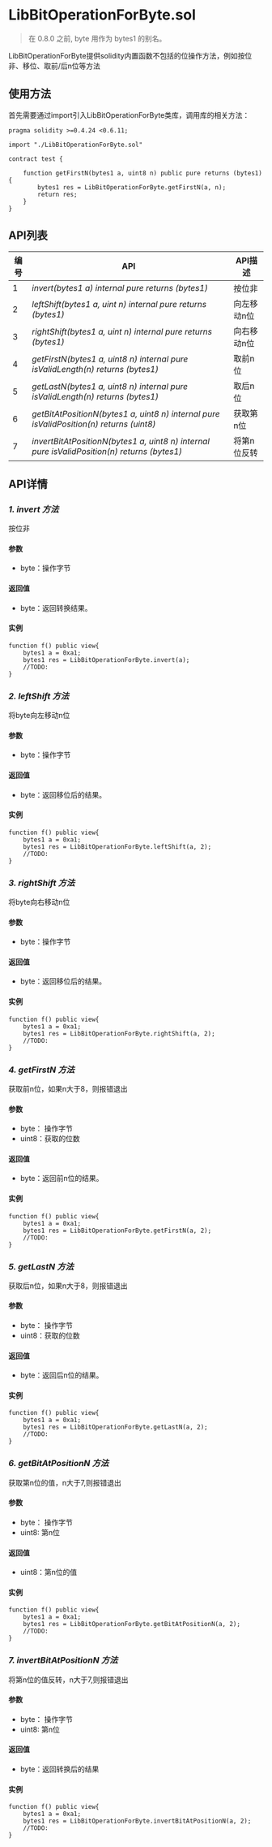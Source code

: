 # LibBitOperationForByte.sol
> 在 0.8.0 之前, byte 用作为 bytes1 的别名。

LibBitOperationForByte提供solidity内置函数不包括的位操作方法，例如按位非、移位、取前/后n位等方法

## 使用方法

首先需要通过import引入LibBitOperationForByte类库，调用库的相关方法：

```
pragma solidity >=0.4.24 <0.6.11;

import "./LibBitOperationForByte.sol"

contract test {
    
    function getFirstN(bytes1 a, uint8 n) public pure returns (bytes1) {
        bytes1 res = LibBitOperationForByte.getFirstN(a, n);
        return res;
    }
}
```

## API列表

编号 | API | API描述
---|---|---
1 | *invert(bytes1 a) internal pure returns (bytes1)* | 按位非
2 | *leftShift(bytes1 a, uint n) internal pure returns (bytes1)* | 向左移动n位
3 | *rightShift(bytes1 a, uint n) internal pure returns (bytes1)* | 向右移动n位
4 | *getFirstN(bytes1 a, uint8 n) internal pure isValidLength(n) returns (bytes1)* | 取前n位
5 | *getLastN(bytes1 a, uint8 n) internal pure isValidLength(n) returns (bytes1)* | 取后n位
6 | *getBitAtPositionN(bytes1 a, uint8 n) internal pure isValidPosition(n) returns (uint8)* | 获取第n位
7 | *invertBitAtPositionN(bytes1 a, uint8 n) internal pure isValidPosition(n) returns (bytes1)* | 将第n位反转

## API详情

### ***1. invert 方法***

按位非

#### 参数

- byte：操作字节

#### 返回值

- byte：返回转换结果。

#### 实例

```
function f() public view{
    bytes1 a = 0xa1;
    bytes1 res = LibBitOperationForByte.invert(a);
    //TODO:
}
```

### ***2. leftShift 方法***

将byte向左移动n位

#### 参数

- byte：操作字节

#### 返回值

- byte：返回移位后的结果。

#### 实例

```
function f() public view{
    bytes1 a = 0xa1;
    bytes1 res = LibBitOperationForByte.leftShift(a, 2);
    //TODO:
}
```

### ***3. rightShift 方法***

将byte向右移动n位

#### 参数

- byte：操作字节

#### 返回值

- byte：返回移位后的结果。

#### 实例

```
function f() public view{
    bytes1 a = 0xa1;
    bytes1 res = LibBitOperationForByte.rightShift(a, 2);
    //TODO:
}
```

### ***4. getFirstN 方法***

获取前n位，如果n大于8，则报错退出

#### 参数

- byte： 操作字节
- uint8：获取的位数

#### 返回值

- byte：返回前n位的结果。

#### 实例

```
function f() public view{
    bytes1 a = 0xa1;
    bytes1 res = LibBitOperationForByte.getFirstN(a, 2);
    //TODO:
}
```

### ***5. getLastN 方法***

获取后n位，如果n大于8，则报错退出

#### 参数

- byte： 操作字节
- uint8：获取的位数

#### 返回值

- byte：返回后n位的结果。

#### 实例

```
function f() public view{
    bytes1 a = 0xa1;
    bytes1 res = LibBitOperationForByte.getLastN(a, 2);
    //TODO:
}
```

### ***6. getBitAtPositionN 方法***

获取第n位的值，n大于7,则报错退出

#### 参数

- byte： 操作字节
- uint8: 第n位

#### 返回值

- uint8：第n位的值

#### 实例

```
function f() public view{
    bytes1 a = 0xa1;
    bytes1 res = LibBitOperationForByte.getBitAtPositionN(a, 2);
    //TODO:
}
```

### ***7. invertBitAtPositionN 方法***

将第n位的值反转，n大于7,则报错退出

#### 参数

- byte： 操作字节
- uint8: 第n位

#### 返回值

- byte：返回转换后的结果

#### 实例

```
function f() public view{
    bytes1 a = 0xa1;
    bytes1 res = LibBitOperationForByte.invertBitAtPositionN(a, 2);
    //TODO:
}
```